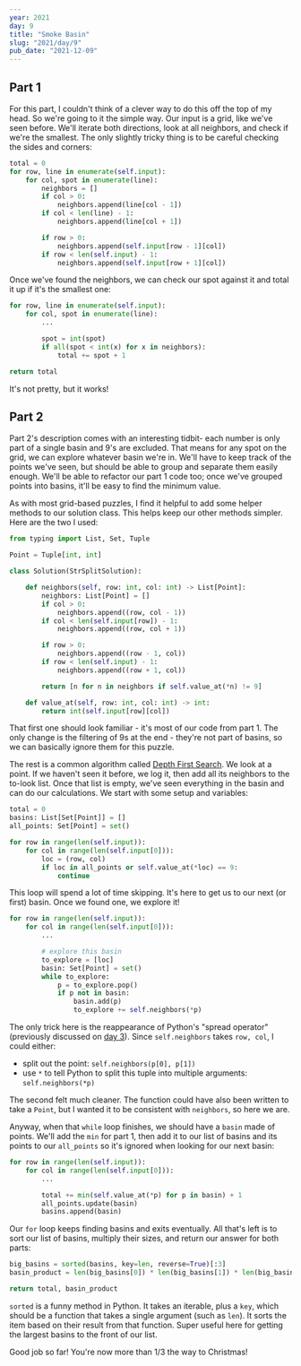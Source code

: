 ```yaml
---
year: 2021
day: 9
title: "Smoke Basin"
slug: "2021/day/9"
pub_date: "2021-12-09"
---
```


## Part 1

For this part, I couldn't think of a clever way to do this off the top of my head. So we're going to it the simple way. Our input is a grid, like we've seen before. We'll iterate both directions, look at all neighbors, and check if we're the smallest. The only slightly tricky thing is to be careful checking the sides and corners:

```py
total = 0
for row, line in enumerate(self.input):
    for col, spot in enumerate(line):
        neighbors = []
        if col > 0:
            neighbors.append(line[col - 1])
        if col < len(line) - 1:
            neighbors.append(line[col + 1])

        if row > 0:
            neighbors.append(self.input[row - 1][col])
        if row < len(self.input) - 1:
            neighbors.append(self.input[row + 1][col])
```

Once we've found the neighbors, we can check our spot against it and total it up if it's the smallest one:

```py
for row, line in enumerate(self.input):
    for col, spot in enumerate(line):
        ...

        spot = int(spot)
        if all(spot < int(x) for x in neighbors):
            total += spot + 1

return total
```

It's not pretty, but it works!

## Part 2

Part 2's description comes with an interesting tidbit- each number is only part of a single basin and 9's are excluded. That means for any spot on the grid, we can explore whatever basin we're in. We'll have to keep track of the points we've seen, but should be able to group and separate them easily enough. We'll be able to refactor our part 1 code too; once we've grouped points into basins, it'll be easy to find the minimum value.

As with most grid-based puzzles, I find it helpful to add some helper methods to our solution class. This helps keep our other methods simpler. Here are the two I used:

```py
from typing import List, Set, Tuple

Point = Tuple[int, int]

class Solution(StrSplitSolution):

    def neighbors(self, row: int, col: int) -> List[Point]:
        neighbors: List[Point] = []
        if col > 0:
            neighbors.append((row, col - 1))
        if col < len(self.input[row]) - 1:
            neighbors.append((row, col + 1))

        if row > 0:
            neighbors.append((row - 1, col))
        if row < len(self.input) - 1:
            neighbors.append((row + 1, col))

        return [n for n in neighbors if self.value_at(*n) != 9]

    def value_at(self, row: int, col: int) -> int:
        return int(self.input[row][col])
```

That first one should look familiar - it's most of our code from part 1. The only change is the filtering of 9s at the end - they're not part of basins, so we can basically ignore them for this puzzle.

The rest is a common algorithm called [Depth First Search](https://en.wikipedia.org/wiki/Depth-first_search). We look at a point. If we haven't seen it before, we log it, then add all its neighbors to the to-look list. Once that list is empty, we've seen everything in the basin and can do our calculations. We start with some setup and variables:

```py
total = 0
basins: List[Set[Point]] = []
all_points: Set[Point] = set()

for row in range(len(self.input)):
    for col in range(len(self.input[0])):
        loc = (row, col)
        if loc in all_points or self.value_at(*loc) == 9:
            continue
```

This loop will spend a lot of time skipping. It's here to get us to our next (or first) basin. Once we found one, we explore it!

```py
for row in range(len(self.input)):
    for col in range(len(self.input[0])):
        ...

        # explore this basin
        to_explore = [loc]
        basin: Set[Point] = set()
        while to_explore:
            p = to_explore.pop()
            if p not in basin:
                basin.add(p)
                to_explore += self.neighbors(*p)
```

The only trick here is the reappearance of Python's "spread operator" (previously discussed on [day 3](https://github.com/xavdid/advent-of-code/tree/main/solutions/2021/day_03)). Since `self.neighbors` takes `row, col`, I could either:

- split out the point: `self.neighbors(p[0], p[1])`
- use `*` to tell Python to split this tuple into multiple arguments: `self.neighbors(*p)`

The second felt much cleaner. The function could have also been written to take a `Point`, but I wanted it to be consistent with `neighbors`, so here we are.

Anyway, when that `while` loop finishes, we should have a `basin` made of points. We'll add the `min` for part 1, then add it to our list of basins and its points to our `all_points` so it's ignored when looking for our next basin:

```py
for row in range(len(self.input)):
    for col in range(len(self.input[0])):
        ...

        total += min(self.value_at(*p) for p in basin) + 1
        all_points.update(basin)
        basins.append(basin)
```

Our `for` loop keeps finding basins and exits eventually. All that's left is to sort our list of basins, multiply their sizes, and return our answer for both parts:

```py
big_basins = sorted(basins, key=len, reverse=True)[:3]
basin_product = len(big_basins[0]) * len(big_basins[1]) * len(big_basins[2])

return total, basin_product
```

`sorted` is a funny method in Python. It takes an iterable, plus a `key`, which should be a function that takes a single argument (such as `len`). It sorts the item based on their result from that function. Super useful here for getting the largest basins to the front of our list.

Good job so far! You're now more than 1/3 the way to Christmas!
